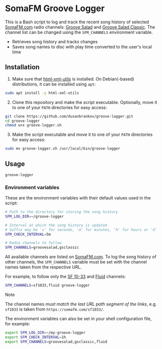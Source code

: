# SomaFM Groove Logger

This is a Bash script to log and track the recent song history of selected [SomaFM.com](https://somafm.com/) radio channels: [Groove Salad](https://somafm.com/groovesalad/) and [Groove Salad Classic](https://somafm.com/gsclassic/). The channel list can be changed using the `SFM_CHANNELS` environment variable.

- Retrieves song history and tracks changes
- Saves song names to disc with play time converted to the user's local time

## Installation

1. Make sure that [html-xml-utils](https://www.w3.org/Tools/HTML-XML-utils/) is installed. On Debian(-based) distributions, it can be installed using `apt`:

```sh
sudo apt install -y html-xml-utils
```

2. Clone this repository and make the script executable. Optionally, move it to one of your `PATH` directories for easy access:

```sh
git clone https://github.com/dusanbrankov/groove-logger.git
cd groove-logger
chmod u+x groove-logger.sh
```

3. Make the script executable and move it to one of your `PATH` directories for easy access:

```sh
sudo mv groove-logger.sh /usr/local/bin/groove-logger
```

## Usage

```sh
groove-logger
```

### Environment variables

These are the environment variables with their default values used in the script:

```sh
# Path to the directory for storing the song history
SFM_LOG_DIR=~/groove-logger

# Interval at which the song history is updated
# Suffix may be 's' for seconds, 'm' for minutes, 'h' for hours or 'd' for days
SFM_CHECK_INTERVAL=5m

# Radio channels to follow
SFM_CHANNELS=groovesalad,gsclassic
```

All available channels are listed on [SomaFM.com](https://somafm.com/). To log the song history of other channels, the `SFM_CHANNELS` variable must be set with the channel names taken from the respective URL.

For example, to follow only the [SF 10-33](https://somafm.com/sf1033/) and [Fluid](https://somafm.com/fluid/) channels:

```sh
SFM_CHANNELS=sf1033,fluid groove-logger
```

> [!NOTE]
> The channel names *must match the last URL path segment of the links*, e.g. `sf1033` is taken from `https://somafm.com/sf1033/`.

The environment variables can also be set in your shell configuration file, for example:

```sh
export SFM_LOG_DIR=~/my-groove-logger
export SFM_CHECK_INTERVAL=1h
export SFM_CHANNELS=groovesalad,gsclassic,fluid
```
